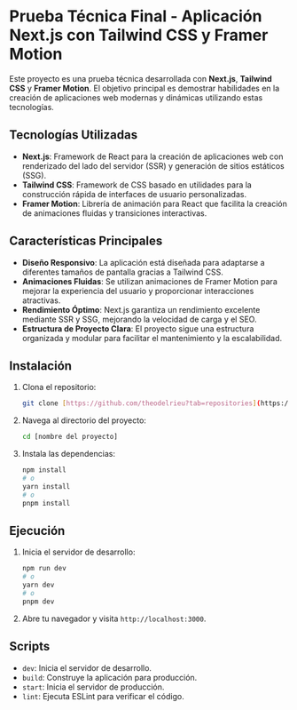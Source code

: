# Prueba Técnica Final - Aplicación Next.js con Tailwind CSS y Framer Motion

Este proyecto es una prueba técnica desarrollada con **Next.js**, **Tailwind CSS** y **Framer Motion**. El objetivo principal es demostrar habilidades en la creación de aplicaciones web modernas y dinámicas utilizando estas tecnologías.

## Tecnologías Utilizadas

* **Next.js**: Framework de React para la creación de aplicaciones web con renderizado del lado del servidor (SSR) y generación de sitios estáticos (SSG).
* **Tailwind CSS**: Framework de CSS basado en utilidades para la construcción rápida de interfaces de usuario personalizadas.
* **Framer Motion**: Librería de animación para React que facilita la creación de animaciones fluidas y transiciones interactivas.

## Características Principales

* **Diseño Responsivo**: La aplicación está diseñada para adaptarse a diferentes tamaños de pantalla gracias a Tailwind CSS.
* **Animaciones Fluidas**: Se utilizan animaciones de Framer Motion para mejorar la experiencia del usuario y proporcionar interacciones atractivas.
* **Rendimiento Óptimo**: Next.js garantiza un rendimiento excelente mediante SSR y SSG, mejorando la velocidad de carga y el SEO.
* **Estructura de Proyecto Clara**: El proyecto sigue una estructura organizada y modular para facilitar el mantenimiento y la escalabilidad.

## Instalación

1.  Clona el repositorio:

    ```bash
    git clone [https://github.com/theodelrieu?tab=repositories](https://github.com/theodelrieu?tab=repositories)
    ```

2.  Navega al directorio del proyecto:

    ```bash
    cd [nombre del proyecto]
    ```

3.  Instala las dependencias:

    ```bash
    npm install
    # o
    yarn install
    # o
    pnpm install
    ```

## Ejecución

1.  Inicia el servidor de desarrollo:

    ```bash
    npm run dev
    # o
    yarn dev
    # o
    pnpm dev
    ```

2.  Abre tu navegador y visita `http://localhost:3000`.

## Scripts

* `dev`: Inicia el servidor de desarrollo.
* `build`: Construye la aplicación para producción.
* `start`: Inicia el servidor de producción.
* `lint`: Ejecuta ESLint para verificar el código.

